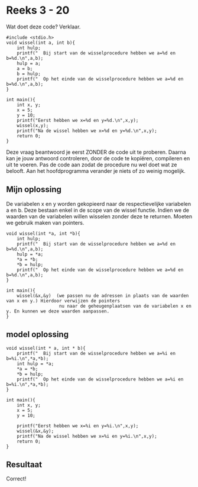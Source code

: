 # Reeks 3 - 20
Wat doet deze code? Verklaar.

    #include <stdio.h>
    void wissel(int a, int b){
        int hulp;
        printf("  Bij start van de wisselprocedure hebben we a=%d en b=%d.\n",a,b);
        hulp = a;
        a = b;
        b = hulp;
        printf("  Op het einde van de wisselprocedure hebben we a=%d en b=%d.\n",a,b);
    }

    int main(){
        int x, y;
        x = 5;
        y = 10;
        printf("Eerst hebben we x=%d en y=%d.\n",x,y);
        wissel(x,y);
        printf("Na de wissel hebben we x=%d en y=%d.\n",x,y);
        return 0;
    }

Deze vraag beantwoord je eerst ZONDER de code uit te proberen. Daarna kan je jouw antwoord controleren, door de code te
kopiëren, compileren en uit te voeren. Pas de code aan zodat de procedure nu wel doet wat ze belooft. Aan het
hoofdprogramma verander je niets of zo weinig mogelijk.


## Mijn oplossing
De variabelen x en y worden gekopieerd naar de respectievelijke variabelen a en b. Deze bestaan enkel in de scope van de
wissel functie. Indien we de waarden van de variabelen willen wisselen zonder deze te returnen. Moeten we gebruik maken 
van pointers.

    void wissel(int *a, int *b){
        int hulp;
        printf("  Bij start van de wisselprocedure hebben we a=%d en b=%d.\n",a,b);
        hulp = *a;
        *a = *b;
        *b = hulp;
        printf("  Op het einde van de wisselprocedure hebben we a=%d en b=%d.\n",a,b);
    }

    int main(){
        wissel(&x,&y)  (we passen nu de adressen in plaats van de waarden van x en y.) Hierdoor verwijzen de pointers
                        nu naar de geheugenplaatsen van de variabelen x en y. En kunnen we deze waarden aanpassen.
    }

## model oplossing

    void wissel(int * a, int * b){
        printf("  Bij start van de wisselprocedure hebben we a=%i en b=%i.\n",*a,*b);   
        int hulp = *a;
        *a = *b;
        *b = hulp;  
        printf("  Op het einde van de wisselprocedure hebben we a=%i en b=%i.\n",*a,*b);   
    }

    int main(){
        int x, y;
        x = 5;
        y = 10;

        printf("Eerst hebben we x=%i en y=%i.\n",x,y);  
        wissel(&x,&y);    
        printf("Na de wissel hebben we x=%i en y=%i.\n",x,y);        
        return 0;  
    }


## Resultaat
Correct!